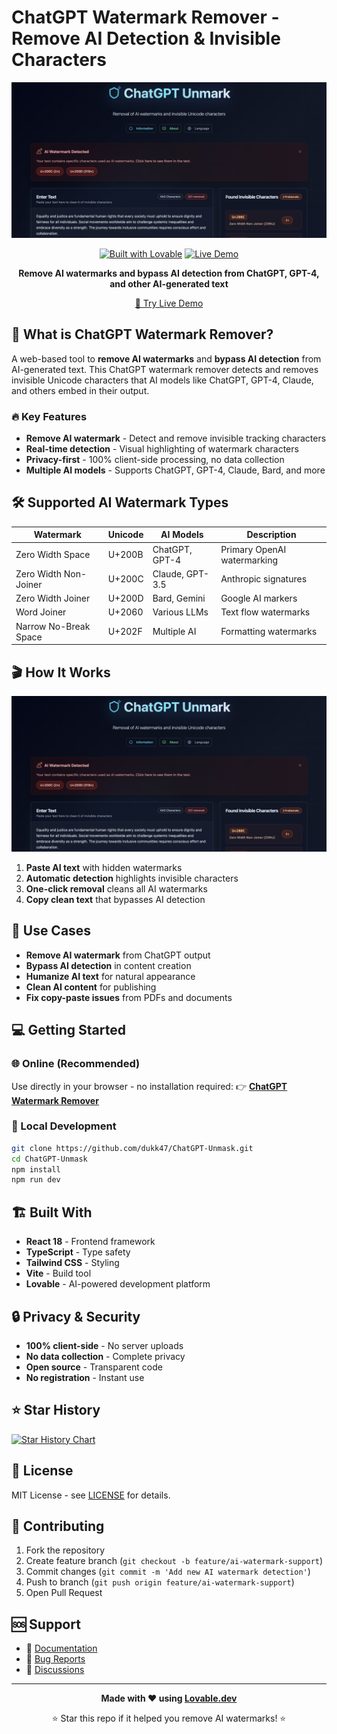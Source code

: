 
# ChatGPT Watermark Remover - Remove AI Detection & Invisible Characters

<div align="center">

![ChatGPT Watermark Remover Preview](image.png)

[![Built with Lovable](https://img.shields.io/badge/Built%20with-Lovable-ff69b4?style=for-the-badge&logo=data:image/svg+xml;base64,PHN2ZyB3aWR0aD0iMjQiIGhlaWdodD0iMjQiIHZpZXdCb3g9IjAgMCAyNCAyNCIgZmlsbD0ibm9uZSIgeG1sbnM9Imh0dHA6Ly93d3cudzMub3JnLzIwMDAvc3ZnIj4KPHBhdGggZD0iTTEyIDJMMTMuMDkgOC4yNkwyMCAxMEwxMy4wOSAxNS43NEwxMiAyMkwxMC45MSAxNS43NEw0IDEwTDEwLjkxIDguMjZMMTIgMloiIGZpbGw9IndoaXRlIi8+Cjwvc3ZnPgo=)](https://lovable.dev)
[![Live Demo](https://img.shields.io/badge/🌐_Live_Demo-Try_Now-brightgreen?style=for-the-badge)](https://unicode-whisper-cleaner.lovable.app/)

**Remove AI watermarks and bypass AI detection from ChatGPT, GPT-4, and other AI-generated text**

[🚀 Try Live Demo](https://unicode-whisper-cleaner.lovable.app/)

</div>

## 🎯 What is ChatGPT Watermark Remover?

A web-based tool to **remove AI watermarks** and **bypass AI detection** from AI-generated text. This ChatGPT watermark remover detects and removes invisible Unicode characters that AI models like ChatGPT, GPT-4, Claude, and others embed in their output.

### 🔥 Key Features

- **Remove AI watermark** - Detect and remove invisible tracking characters  
- **Real-time detection** - Visual highlighting of watermark characters
- **Privacy-first** - 100% client-side processing, no data collection
- **Multiple AI models** - Supports ChatGPT, GPT-4, Claude, Bard, and more

## 🛠️ Supported AI Watermark Types

| Watermark | Unicode | AI Models | Description |
|-----------|---------|-----------|-------------|
| Zero Width Space | U+200B | ChatGPT, GPT-4 | Primary OpenAI watermarking |
| Zero Width Non-Joiner | U+200C | Claude, GPT-3.5 | Anthropic signatures |
| Zero Width Joiner | U+200D | Bard, Gemini | Google AI markers |
| Word Joiner | U+2060 | Various LLMs | Text flow watermarks |
| Narrow No-Break Space | U+202F | Multiple AI | Formatting watermarks |

## 🎬 How It Works

![ChatGPT Watermark Removal Demo](image.png)

1. **Paste AI text** with hidden watermarks
2. **Automatic detection** highlights invisible characters
3. **One-click removal** cleans all AI watermarks  
4. **Copy clean text** that bypasses AI detection

## 🚀 Use Cases

- **Remove AI watermark** from ChatGPT output
- **Bypass AI detection** in content creation
- **Humanize AI text** for natural appearance
- **Clean AI content** for publishing
- **Fix copy-paste issues** from PDFs and documents

## 💻 Getting Started

### 🌐 Online (Recommended)
Use directly in your browser - no installation required:
👉 **[ChatGPT Watermark Remover](https://unicode-whisper-cleaner.lovable.app/)**

### 🔧 Local Development
```bash
git clone https://github.com/dukk47/ChatGPT-Unmask.git
cd ChatGPT-Unmask
npm install
npm run dev
```

## 🏗️ Built With

- **React 18** - Frontend framework
- **TypeScript** - Type safety
- **Tailwind CSS** - Styling
- **Vite** - Build tool
- **Lovable** - AI-powered development platform

## 🔒 Privacy & Security

- **100% client-side** - No server uploads
- **No data collection** - Complete privacy
- **Open source** - Transparent code
- **No registration** - Instant use

## ⭐ Star History

[![Star History Chart](https://api.star-history.com/svg?repos=dukk47/ChatGPT-Unmask&type=Date)](https://star-history.com/#dukk47/ChatGPT-Unmask&Date)

## 📄 License

MIT License - see [LICENSE](LICENSE) for details.

## 🤝 Contributing

1. Fork the repository
2. Create feature branch (`git checkout -b feature/ai-watermark-support`)
3. Commit changes (`git commit -m 'Add new AI watermark detection'`)
4. Push to branch (`git push origin feature/ai-watermark-support`)
5. Open Pull Request

## 🆘 Support

- 📖 [Documentation](https://github.com/dukk47/ChatGPT-Unmask/wiki)
- 🐛 [Bug Reports](https://github.com/dukk47/ChatGPT-Unmask/issues)
- 💬 [Discussions](https://github.com/dukk47/ChatGPT-Unmask/discussions)

---

<div align="center">

**Made with ❤️ using [Lovable.dev](https://lovable.dev)**

⭐ Star this repo if it helped you remove AI watermarks! ⭐

</div>
